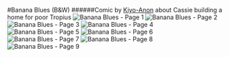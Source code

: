 #Banana Blues (B&W)
######Comic by [Kiyo-Anon](https://rentry.org/kiyoStation) about Cassie building a home for poor Tropius
![Banana Blues - Page 1](https://cloverguild.com/booru/data/posts/1483_e88e182ebff706ac.png)
![Banana Blues - Page 2](https://cloverguild.com/booru/data/posts/1482_443f0b81235e8216.png)
![Banana Blues - Page 3](https://cloverguild.com/booru/data/posts/1481_a301e7b741addfab.png)
![Banana Blues - Page 4](https://cloverguild.com/booru/data/posts/1480_a89d9e90637718d3.png)
![Banana Blues - Page 5](https://cloverguild.com/booru/data/posts/1479_ac3337f55ba86c11.png)
![Banana Blues - Page 6](https://cloverguild.com/booru/data/posts/1487_0d4ff2563a1d7ae0.png)
![Banana Blues - Page 7](https://cloverguild.com/booru/data/posts/1492_a72a050187da0042.png)
![Banana Blues - Page 8](https://cloverguild.com/booru/data/posts/1532_6e16c88605a0604e.png)
![Banana Blues - Page 9](https://cloverguild.com/booru/data/posts/1598_74d2b9e457b0e7fa.png)